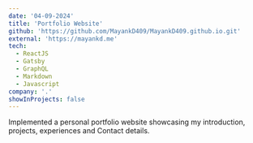 ```yaml
---
date: '04-09-2024'
title: 'Portfolio Website'
github: 'https://github.com/MayankD409/MayankD409.github.io.git'
external: 'https://mayankd.me'
tech:
  - ReactJS
  - Gatsby
  - GraphQL
  - Markdown
  - Javascript
company: '.'
showInProjects: false
---
```


Implemented a personal portfolio website showcasing my introduction, projects, experiences and Contact details.







